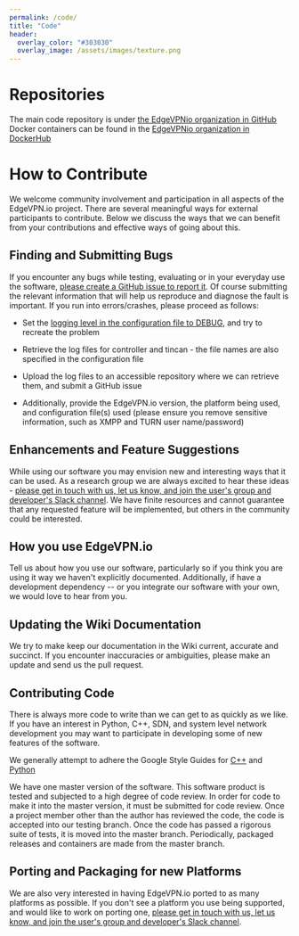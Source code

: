 ```yaml
---
permalink: /code/
title: "Code"
header:
  overlay_color: "#303030"
  overlay_image: /assets/images/texture.png
---
```


# Repositories
The main code repository is under [the EdgeVPNio organization in GitHub](https://github.com/edgevpnio)
Docker containers can be found in the [EdgeVPNio organization in DockerHub](https://hub.docker.com/u/edgevpnio)

# How to Contribute
We welcome community involvement and participation in all aspects of the EdgeVPN.io project. There are several meaningful ways for external participants to contribute. Below we discuss the ways that we can benefit from your contributions and effective ways of going about this.

## Finding and Submitting Bugs
If you encounter any bugs while testing, evaluating or in your everyday use the software, [please create a GitHub issue to report it](https://github.com/EdgeVPNio/evio/issues). Of course submitting the relevant information that will help us reproduce and diagnose the fault is important. If you run into errors/crashes, please proceed as follows:

* Set the [logging level in the configuration file to DEBUG](/configfile), and try to recreate the problem

* Retrieve the log files for controller and tincan - the file names are also specified in the configuration file

* Upload the log files to an accessible repository where we can retrieve them, and submit a GitHub issue

* Additionally, provide the EdgeVPN.io version, the platform being used, and configuration file(s) used (please ensure you remove sensitive information, such as XMPP and TURN user name/password)

## Enhancements and Feature Suggestions
While using our software you may envision new and interesting ways that it can be used. As a research group we are always excited to hear these ideas - [please get in touch with us, let us know, and join the user's group and developer's Slack channel](/about). We have finite resources and cannot guarantee that any requested feature will be implemented, but others in the community could be interested. 
 
## How you use EdgeVPN.io
Tell us about how you use our software, particularly so if you think you are using it way we haven't explicitly documented. Additionally, if have a development dependency -- or you integrate our software with your own, we would love to hear from you.

## Updating the Wiki Documentation
We try to make keep our documentation in the Wiki current, accurate and succinct. If you encounter inaccuracies or ambiguities, please make an update and send us the pull request.

## Contributing Code
There is always more code to write than we can get to as quickly as we like. If you have an interest in Python, C++, SDN, and system level network development you may want to participate in developing some of new features of the software. 

We generally attempt to adhere the Google Style Guides for [C++](https://google.github.io/styleguide/cppguide.html) and [Python](https://google.github.io/styleguide/pyguide.html)

We have one master version of the software. This software product is tested and subjected to a high degree of code review. In order for code to make it into the master version, it must be submitted for code review. Once a project member other than the author has reviewed the code, the code is accepted into our testing branch. Once the code has passed a rigorous suite of tests, it is moved into the master branch. Periodically, packaged releases and containers are made from the master branch. 

## Porting and Packaging for new Platforms
We are also very interested in having EdgeVPN.io ported to as many platforms as possible. If you don't see a platform you use being supported, and would like to work on porting one, [please get in touch with us, let us know, and join the user's group and developer's Slack channel](/about).

